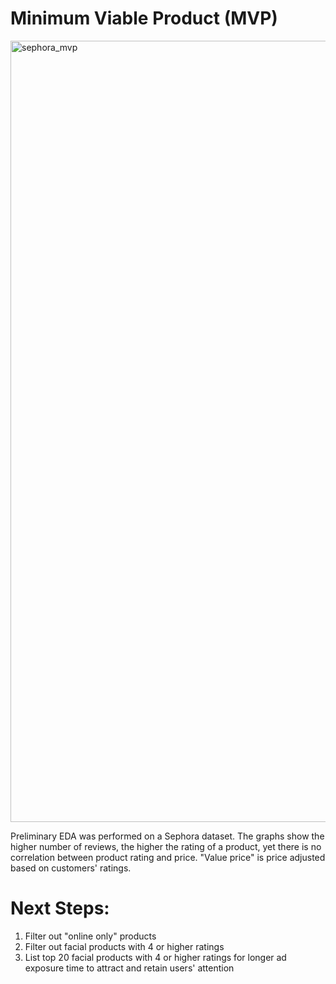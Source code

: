 # Minimum Viable Product (MVP)

<img width="1250" alt="sephora_mvp" src="https://user-images.githubusercontent.com/67651332/152865756-5cd5cf06-49e4-4253-b03b-46dc5e238bef.PNG">

Preliminary EDA was performed on a Sephora dataset. The graphs show the higher number of reviews, the higher the rating of a product, yet there is no correlation between product rating and price. "Value price" is price adjusted based on customers' ratings. 

# Next Steps:
1. Filter out "online only" products
2. Filter out facial products with 4 or higher ratings
3. List top 20 facial products with 4 or higher ratings for longer ad exposure time to attract and retain users' attention
